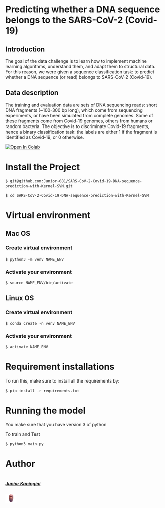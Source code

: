 # Predicting whether a DNA sequence belongs to the SARS-CoV-2 (Covid-19)

## Introduction
The goal of the data challenge is to learn how to implement machine learning algorithms, understand them, and adapt them to structural data.
For this reason, we were given a sequence classification task: to predict whether a DNA sequence (or read) belongs to SARS-CoV-2 (Covid-19).

## Data description
The training and evaluation data are sets of DNA sequencing reads: short DNA fragments (~100-300 bp long), which come from sequencing experiments, or have been simulated from complete genomes. Some of these fragments come from Covid-19 genomes, others from humans or random bacteria.
The objective is to discriminate Covid-19 fragments, hence a binary classification task: the labels are either 1 if the fragment is identified as Covid-19, or 0 otherwise.


[![Open In Colab](https://colab.research.google.com/assets/colab-badge.svg)](https://colab.research.google.com/drive/1rrDMZm90kBRAh1HnLpI_5XhnVaTaIDxX?usp=sharing)

# Install the Project

```
$ git@github.com:Junior-081/SARS-CoV-2-Covid-19-DNA-sequence-prediction-with-Kernel-SVM.git
```

```
$ cd SARS-CoV-2-Covid-19-DNA-sequence-prediction-with-Kernel-SVM
```
# Virtual environment

## Mac OS

### Create virtual environment 

```
$ python3 -m venv NAME_ENV
```
### Activate your environment 

```
$ source NAME_ENV/bin/activate
```

## Linux OS

### Create virtual environment

```
$ conda create -n venv NAME_ENV
```

### Activate your environment 

```
$ activate NAME_ENV
```

# Requirement installations
To run this, make sure to install all the requirements by:

```
$ pip install -r requirements.txt 
```
# Running the model
You make sure that you have version 3 of python

To train and Test
```
$ python3 main.py

```




# Author #
<div style="display:flex;align-items:center">

 <div style="display:flex;align-items:center">
  
 <div>
    <h5> <a href='https://github.com/Junior-081'> Junior Kaningini </a> </h5> <img src="junior.png" height= 7% width= 7%>
            
 </div>


</div>

</div>

